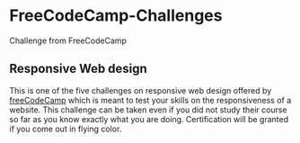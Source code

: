 # FreeCodeCamp-Challenges
Challenge from FreeCodeCamp

## Responsive Web design
This is one of the five challenges on responsive web design offered by [freeCodeCamp](https://www.freecodecamp.org) which is meant to test your skills on the responsiveness of a website. This challenge can be taken even if you did not study their course so far as you know exactly what you are doing. Certification will be granted if you come out in flying color.
